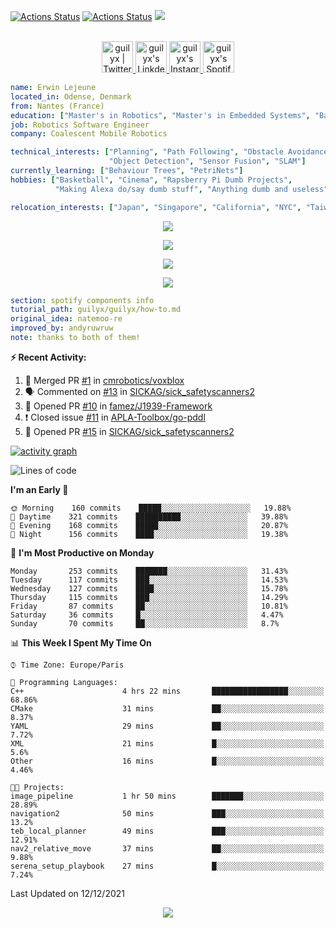 [![Actions Status](https://github.com/guilyx/guilyx/workflows/wakatime-stats/badge.svg)](https://github.com/guilyx/guilyx/actions)
[![Actions Status](https://github.com/guilyx/guilyx/workflows/update-gh-activity/badge.svg)](https://github.com/guilyx/guilyx/actions)
![](https://visitor-badge.glitch.me/badge?page_id=guilyx.guilyx)

<p align="center">
<br/>
<a href="https://twitter.com/spida_rwin">
  <img alt="guilyx | Twitter" width="50px" src="https://user-images.githubusercontent.com/43545812/144034996-602b144a-16e1-41cc-99e7-c6040b20dcaf.png"/>
</a>
<a href="https://www.linkedin.com/in/erwinlejeune-lkn">
  <img alt="guilyx's LinkdeIN" width="50px" src="https://user-images.githubusercontent.com/43545812/144035037-0f415fc7-9f96-4517-a370-ccc6e78a714b.png" />
</a>
<a href="https://www.instagram.com/spid_erwin">
  <img alt="guilyx's Instagram" width="50px" src="https://user-images.githubusercontent.com/43545812/144035088-0dfb165f-8fe0-4d13-896c-876c29d2b128.png" />
</a>
<a href="https://open.spotify.com/user/11147618695?si=zZFn6uAGRLyoU02lsG50GA">
  <img alt="guilyx's Spotify" width="50px" src="https://user-images.githubusercontent.com/43545812/144035120-1ad5169b-91c7-4078-bef9-6a82c733f373.png" />
</a>
</p>

```yaml
name: Erwin Lejeune
located_in: Odense, Denmark
from: Nantes (France)
education: ["Master's in Robotics", "Master's in Embedded Systems", "Bachelor's in Electronics"]
job: Robotics Software Engineer
company: Coalescent Mobile Robotics

technical_interests: ["Planning", "Path Following", "Obstacle Avoidance", 
                      "Object Detection", "Sensor Fusion", "SLAM"]
currently_learning: ["Behaviour Trees", "PetriNets"]
hobbies: ["Basketball", "Cinema", "Rapsberry Pi Dumb Projects",
          "Making Alexa do/say dumb stuff", "Anything dumb and useless"]

relocation_interests: ["Japan", "Singapore", "California", "NYC", "Taiwan"]
```

<p align="center">
  <img alig src="https://github-profile-trophy.vercel.app/?username=guilyx&column=6&rank=SSS,SS,S,AAA,AA,A,B,C" />
</p>


<p align="center">
  <a href="https://guilyx.vercel.app/api/now-playing?open">
    <!-- Music bars move to the beat and are colored based on the track's happiness, danceability and energy! -->
    <img src="https://guilyx.vercel.app/api/now-playing">
  </a>
</p>

<p align="center">
  <a href="https://spotify-github-profile.vercel.app/api/view?uid=11147618695&redirect=true">
    <img src="https://spotify-github-profile.vercel.app/api/view?uid=11147618695&cover_image=true&theme=default&bar_color=e3e3e3&bar_color_cover=true">
  </a>
</p>

<p align="center">
  <img src="https://guilyx.vercel.app/api/top-played">
</p>
 
```yaml
section: spotify components info
tutorial_path: guilyx/guilyx/how-to.md
original_idea: natemoo-re
improved_by: andyruwruw
note: thanks to both of them!
```


**:zap: Recent Activity:**

<!--START_SECTION:activity-->
1. 🎉 Merged PR [#1](https://github.com/cmrobotics/voxblox/pull/1) in [cmrobotics/voxblox](https://github.com/cmrobotics/voxblox)
2. 🗣 Commented on [#13](https://github.com/SICKAG/sick_safetyscanners2/issues/13) in [SICKAG/sick_safetyscanners2](https://github.com/SICKAG/sick_safetyscanners2)
3. 💪 Opened PR [#10](https://github.com/famez/J1939-Framework/pull/10) in [famez/J1939-Framework](https://github.com/famez/J1939-Framework)
4. ❗️ Closed issue [#11](https://github.com/APLA-Toolbox/go-pddl/issues/11) in [APLA-Toolbox/go-pddl](https://github.com/APLA-Toolbox/go-pddl)
5. 💪 Opened PR [#15](https://github.com/SICKAG/sick_safetyscanners2/pull/15) in [SICKAG/sick_safetyscanners2](https://github.com/SICKAG/sick_safetyscanners2)
<!--END_SECTION:activity-->

[![activity graph](https://activity-graph.herokuapp.com/graph?username=guilyx&custom_title=Erwin's%20activity%20graph&theme=github-light&hide_border=true)](https://github.com/ashutosh00710/github-readme-activity-graph)

<!--START_SECTION:waka-->
![Lines of code](https://img.shields.io/badge/From%20Hello%20World%20I%27ve%20Written-295%20Thousand%20lines%20of%20code-blue)

**I'm an Early 🐤** 

```text
🌞 Morning    160 commits    █████░░░░░░░░░░░░░░░░░░░░   19.88% 
🌆 Daytime    321 commits    ██████████░░░░░░░░░░░░░░░   39.88% 
🌃 Evening    168 commits    █████░░░░░░░░░░░░░░░░░░░░   20.87% 
🌙 Night      156 commits    ████░░░░░░░░░░░░░░░░░░░░░   19.38%

```
📅 **I'm Most Productive on Monday** 

```text
Monday       253 commits    ███████░░░░░░░░░░░░░░░░░░   31.43% 
Tuesday      117 commits    ███░░░░░░░░░░░░░░░░░░░░░░   14.53% 
Wednesday    127 commits    ████░░░░░░░░░░░░░░░░░░░░░   15.78% 
Thursday     115 commits    ███░░░░░░░░░░░░░░░░░░░░░░   14.29% 
Friday       87 commits     ██░░░░░░░░░░░░░░░░░░░░░░░   10.81% 
Saturday     36 commits     █░░░░░░░░░░░░░░░░░░░░░░░░   4.47% 
Sunday       70 commits     ██░░░░░░░░░░░░░░░░░░░░░░░   8.7%

```


📊 **This Week I Spent My Time On** 

```text
⌚︎ Time Zone: Europe/Paris

💬 Programming Languages: 
C++                      4 hrs 22 mins       █████████████████░░░░░░░░   68.86% 
CMake                    31 mins             ██░░░░░░░░░░░░░░░░░░░░░░░   8.37% 
YAML                     29 mins             ██░░░░░░░░░░░░░░░░░░░░░░░   7.72% 
XML                      21 mins             █░░░░░░░░░░░░░░░░░░░░░░░░   5.6% 
Other                    16 mins             █░░░░░░░░░░░░░░░░░░░░░░░░   4.46%

🐱‍💻 Projects: 
image_pipeline           1 hr 50 mins        ███████░░░░░░░░░░░░░░░░░░   28.89% 
navigation2              50 mins             ███░░░░░░░░░░░░░░░░░░░░░░   13.2% 
teb_local_planner        49 mins             ███░░░░░░░░░░░░░░░░░░░░░░   12.91% 
nav2_relative_move       37 mins             ██░░░░░░░░░░░░░░░░░░░░░░░   9.88% 
serena_setup_playbook    27 mins             █░░░░░░░░░░░░░░░░░░░░░░░░   7.24%

```


 Last Updated on 12/12/2021
<!--END_SECTION:waka-->

<p align="center">
  <img src="https://capsule-render.vercel.app/api?type=waving&color=gradient&height=60&section=footer"/>
</p>

